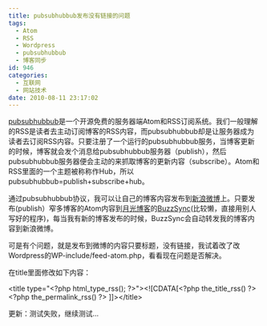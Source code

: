 ```yaml
---
title: pubsubhubbub发布没有链接的问题
tags:
  - Atom
  - RSS
  - Wordpress
  - pubsubhubbub
  - 博客同步
id: 946
categories:
  - 互联网
  - 网站技术
date: 2010-08-11 23:17:02
---
```


[pubsubhubbub](http://code.google.com/p/pubsubhubbub/)是一个开源免费的服务器端Atom和RSS订阅系统。我们一般理解的RSS是读者去主动订阅博客的RSS内容，而pubsubhubbub却是让服务器成为读者去订阅RSS内容。只要注册了一个运行的pubsubhubbub服务，当博客更新的时候，博客就会发个消息给pubsubhubbub服务器（publish），然后pubsubhubbub服务器便会主动的来抓取博客的更新内容（subscribe）。Atom和RSS里面的一个主题被称称作Hub，所以pubsubhubbub=publish+subscribe+hub。

通过pubsubhubbub协议，我可以让自己的博客内容发布到[新浪微博](http://t.sina.com.cn/zhaiduo)上。只要发布(publish）窄多博客的Atom内容到[月光博客](http://www.williamlong.info)的[BuzzSync](http://buzzsync.appspot.com/)(比较懒，直接用别人写好的程序)，每当我有新的博客发布的时候，BuzzSync会自动转发我的博客内容到新浪微博。

可是有个问题，就是发布到微博的内容只要标题，没有链接，我试着改了改Wordpress的WP-include/feed-atom.php，看看现在问题是否解决。

在title里面修改如下内容：

&lt;title type="&lt;?php html_type_rss(); ?&gt;"&gt;&lt;![CDATA[&lt;?php the_title_rss() ?&gt; &lt;?php the_permalink_rss() ?&gt; ]]&gt;&lt;/title&gt;

更新：测试失败，继续测试...